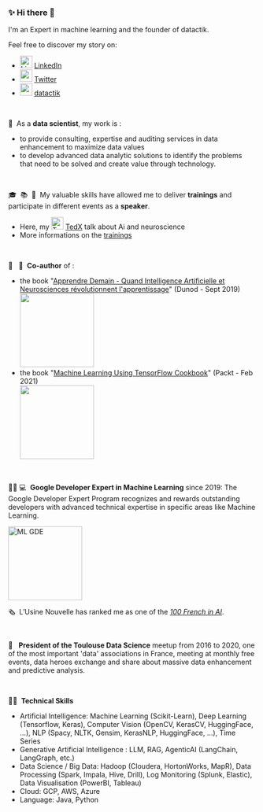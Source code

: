 ### ✨ Hi there 👋

I'm an Expert in machine learning and the founder of datactik.

Feel free to discover my story on:
- <img src="https://growthzonesitesprod.azureedge.net/wp-content/uploads/sites/1805/2020/12/LinkedIn-Icon--300x300.png" alt="LinkedIn" width="25" height="25" /> [LinkedIn](https://www.linkedin.com/in/alexia-audevart-450b8a1/)
- <img src="https://www.soroptimistinternational.org/wp-content/uploads/2020/03/251-2517877_tweet-twitter-icon-icon-chirrup-icon-icon-twitter-png-format-twitter-logo.jpg" height="25" /> [Twitter](https://twitter.com/aaudevart)
- <img src="https://www.datactik.com/github/favicon.ico" width="25" height="25" /> [datactik](https://www.datactik.com)

<br/>

🚀&nbsp;  As a **data scientist**, my work is :
- to provide consulting, expertise and auditing services in data enhancement to maximize data values 
- to develop advanced data analytic solutions to identify the problems that need to be solved and create value through technology.

<br/>

🎓&nbsp; 📚&nbsp;  🎤&nbsp;  My valuable skills have allowed me to deliver **trainings** and participate in different events as a **speaker**.
- Here, my <img src="https://www.tedxnarbonne.fr/wp-content/uploads/2019/10/LOGO-TED-CARRE.png" alt="TedX" width="25" height="25" /> [TedX](https://www.youtube.com/watch?v=TXt6cyogwEY&ab_channel=TEDxTalks) talk about Ai and neuroscience 
- More informations on the [trainings](https://www.datactik.com/?lang=en)

<br/>

🤖 &nbsp; 🧠&nbsp;  **Co-author** of :
- the book "[Apprendre Demain - Quand Intelligence Artificielle et Neurosciences révolutionnent l'apprentissage](www.apprendre-demain.fr)" (Dunod - Sept 2019)
<br> <img src="https://www.datactik.com/github/book-cover.png" width="150"/>
- the book "[Machine Learning Using TensorFlow Cookbook](https://www.packtpub.com/data/machine-learning-using-tensorflow-cookbook)" (Packt - Feb 2021)
<br> <img src="https://www.datactik.com/github/book-packt.png" width="150"/>
<br/>

👩🏻‍&nbsp;💻&nbsp;  **Google Developer Expert in Machine Learning** since 2019: The Google Developer Expert Program recognizes and rewards outstanding developers with advanced technical expertise in specific areas like Machine Learning.<br/>
<!--img src="https://www.datactik.com/github/made_by_gde.png" alt="GDE" width="75"-->
<img src="https://www.datactik.com/github/experts-digital-badge-logos-2023_machinelearning.png" alt="ML GDE" width="150">
<br/>

🗞&nbsp; L’Usine Nouvelle has ranked me as one of the [*100 French in AI*](https://www.usinenouvelle.com/article/l-enthousiasme-des-rencontres-alexia-audevart-presidente-du-meetup-toulouse-data-science-et-a-la-tete-de-datactik.N648553).

<br/>

🤝 &nbsp; **President of the Toulouse Data Science** meetup from 2016 to 2020, one of the most important 'data' associations in France, meeting at monthly free events, data heroes exchange and share about massive data enhancement and predictive analysis.

<br/>

👷‍♀&nbsp;  **Technical Skills**
- Artificial Intelligence: Machine Learning (Scikit-Learn), Deep Learning (Tensorflow, Keras), Computer Vision (OpenCV, KerasCV, HuggingFace, ...), NLP (Spacy, NLTK, Gensim, KerasNLP, HuggingFace, ...), Time Series
- Generative Artificial Intelligence :  LLM, RAG, AgenticAI (LangChain, LangGraph, etc.)
- Data Science / Big Data: Hadoop (Cloudera, HortonWorks, MapR), Data Processing (Spark, Impala, Hive, Drill), Log Monitoring (Splunk, Elastic), Data Visualisation (PowerBI, Tableau)
- Cloud: GCP, AWS, Azure
- Language: Java, Python

<!--
**aaudevart/aaudevart** is a ✨ _special_ ✨ repository because its `README.md` (this file) appears on your GitHub profile.

Here are some ideas to get you started:

- 🔭 I’m currently working on ...
- 🌱 I’m currently learning ...
- 👯 I’m looking to collaborate on ...
- 🤔 I’m looking for help with ...
- 💬 Ask me about ...
- 📫 How to reach me: ...
- 😄 Pronouns: ...
- ⚡ Fun fact: ...
-->

